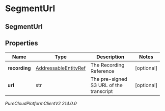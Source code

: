 # SegmentUrl

## SegmentUrl

## Properties

|Name | Type | Description | Notes|
|------------ | ------------- | ------------- | -------------|
| **recording** | [AddressableEntityRef](AddressableEntityRef) | The Recording Reference | [optional] |
| **url** | str | The pre-signed S3 URL of the transcript | [optional] |



_PureCloudPlatformClientV2 214.0.0_
